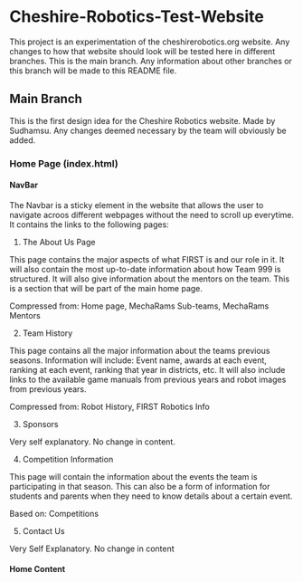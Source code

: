 # Cheshire-Robotics-Test-Website
This project is an experimentation of the cheshirerobotics.org website. Any changes to how that website should look will be tested here in different branches. This is the main branch. Any information about other branches or this branch will be made to this README file. 

## Main Branch
This is the first design idea for the Cheshire Robotics website. Made by Sudhamsu. Any changes deemed necessary by the team will obviously be added.

### Home Page (index.html)

#### NavBar
The Navbar is a sticky element in the website that allows the user to navigate acroos different webpages without the need to scroll up everytime. It contains the links to the following pages:

1) The About Us Page

This page contains the major aspects of what FIRST is and our role in it. It will also contain the most up-to-date information about how Team 999 is structured. It will also give information about the mentors on the team. This is a section that will be part of the main home page.

Compressed from: Home page, MechaRams Sub-teams, MechaRams Mentors

2) Team History

This page contains all the major information about the teams previous seasons. Information will include: Event name, awards at each event, ranking at each event, ranking that year in districts, etc. It will also include links to the available game manuals from previous years and robot images from previous years.

Compressed from: Robot History, FIRST Robotics Info

3) Sponsors

Very self explanatory. No change in content.

4) Competition Information

This page will contain the information about the events the team is participating in that season. This can also be a form of information for students and parents when they need to know details about a certain event.

Based on: Competitions

5) Contact Us

Very Self Explanatory. No change in content

#### Home Content
